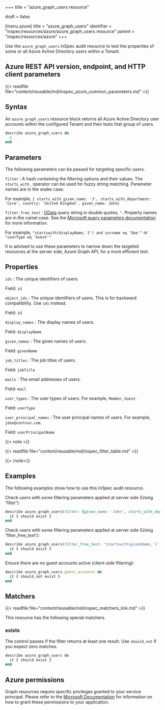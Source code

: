 +++
title = "azure_graph_users resource"

draft = false


[menu.azure]
title = "azure_graph_users"
identifier = "inspec/resources/azure/azure_graph_users resource"
parent = "inspec/resources/azure"
+++

Use the `azure_graph_users` InSpec audit resource to test the properties of some or all Azure Active Directory users within a Tenant.

## Azure REST API version, endpoint, and HTTP client parameters

{{< readfile file="content/reusable/md/inspec_azure_common_parameters.md" >}}

## Syntax

An `azure_graph_users` resource block returns all Azure Active Directory user accounts within the configured Tenant and then tests that group of users.

```ruby
describe azure_graph_users do
  #...
end
```

## Parameters

The following parameters can be passed for targeting specific users.

`filter`
: A hash containing the filtering options and their values. The `starts_with_` operator can be used for fuzzy string matching. Parameter names are in the snake case.

  For example, `{ starts_with_given_name: 'J', starts_with_department: 'Core', country: 'United Kingdom', given_name: John}`

`filter_free_text`
: [OData](https://www.odata.org/getting-started/basic-tutorial/) query string in double quotes, `"`. Property names are in the camel case. See the [Microsoft query parameters documentation](https://docs.microsoft.com/en-us/graph/query-parameters#filter-parameter) for more information.

  For example, `"startswith(displayName,'J') and surname eq 'Doe'"` or `"userType eq 'Guest'"`

It is advised to use these parameters to narrow down the targeted resources at the server side, Azure Graph API, for a more efficient test.

## Properties

`ids`
: The unique identifiers of users.

  Field: `id`

`object_ids`
: The unique identifiers of users. This is for backward compatibility. Use `ids` instead.

  Field: `id`

`display_names`
: The display names of users.

  Field: `displayName`

`given_names`
: The given names of users.

  Field: `givenName`

`job_titles`
: The job titles of users.

  Field: `jobTitle`

`mails`
: The email addresses of users.

  Field: `mail`

`user_types`
: The user types of users. For example, `Member`, `Guest`.

  Field: `userType`

`user_principal_names`
: The user principal names of users. For example, `jdoe@contoso.com`.

  Field: `userPrincipalName`

{{< note >}}

{{< readfile file="content/reusable/md/inspec_filter_table.md" >}}

{{< /note>}}

## Examples

The following examples show how to use this InSpec audit resource.

Check users with some filtering parameters applied at server side (Using 'filter'):

```ruby
describe azure_graph_users(filter: {given_name: 'John', starts_with_department: 'Customer'}) do
  it { should exist }
end
```

Check users with some filtering parameters applied at server side (Using 'filter_free_text'):

```ruby
describe azure_graph_users(filter_free_text: "startswith(givenName,'J') and startswith(department,'customer') and country eq 'United States'") do
  it { should exist }
end
```

Ensure there are no guest accounts active (client-side filtering):

```ruby
describe azure_graph_users.guest_accounts do
  it { should_not exist }
end
```

## Matchers

{{< readfile file="content/reusable/md/inspec_matchers_link.md" >}}

This resource has the following special matchers.

### exists

The control passes if the filter returns at least one result. Use `should_not` if you expect zero matches.

```ruby
describe azure_graph_users do
  it { should exist }
end
```

## Azure permissions

Graph resources require specific privileges granted to your service principal.
Please refer to the [Microsoft Documentation](https://docs.microsoft.com/en-us/azure/active-directory/develop/active-directory-integrating-applications#updating-an-application) for information on how to grant these permissions to your application.
